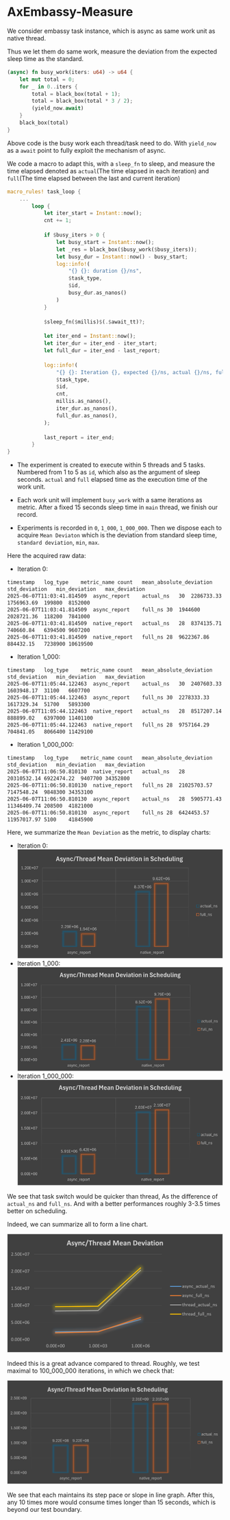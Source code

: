 # AxEmbassy-Measure

We consider embassy task instance, which is async as same work unit as native thread.

Thus we let them do same work, measure the deviation from the expected sleep time as the standard.

```rust
(async) fn busy_work(iters: u64) -> u64 {
    let mut total = 0;
    for _ in 0..iters {
        total = black_box(total + 1);
        total = black_box(total * 3 / 2);
		(yield_now.await)
    }
    black_box(total)
}
```

Above code is the busy work each thread/task need to do. With `yield_now` as a `await` point to fully exploit the mechanism of async.

We code a macro to adapt this, with a `sleep_fn` to sleep, and measure the time elapsed denoted as `actual`(The time elapsed in each iteration) and `full`(The time elapsed between the last and current iteration)

```rust
macro_rules! task_loop {
	...
        loop {
            let iter_start = Instant::now();
            cnt += 1;

            if $busy_iters > 0 {
                let busy_start = Instant::now();
                let _res = black_box($busy_work($busy_iters));
                let busy_dur = Instant::now() - busy_start;
                log::info!(
                    "{} {}: duration {}/ns",
                    $task_type,
                    $id,
                    busy_dur.as_nanos()
                )
            }

            $sleep_fn($millis)$(.$await_tt)?;

            let iter_end = Instant::now();
            let iter_dur = iter_end - iter_start;
            let full_dur = iter_end - last_report;

            log::info!(
                "{} {}: Iteration {}, expected {}/ns, actual {}/ns, full {}/ns",
                $task_type,
                $id,
                cnt,
                millis.as_nanos(),
                iter_dur.as_nanos(),
                full_dur.as_nanos(),
            );

            last_report = iter_end;
        }
}
```

- The experiment is created to execute within 5 threads and 5 tasks. Numbered from 1 to 5 as `id`, which also as the argument of sleep seconds. `actual` and `full` elapsed time as the execution time of the work unit.

- Each work unit will implement `busy_work` with a same iterations as metric. After a fixed 15 seconds sleep time in `main` thread, we finish our record.

- Experiments is recorded in `0`, `1_000`, `1_000_000`. Then we dispose each to acquire `Mean Deviaton` which is the deviation from standard sleep time, `standard deviation`, `min`, `max`.

Here the acquired raw data:

- Iteration 0:

```
timestamp	log_type	metric_name	count	mean_absolute_deviation	std_deviation	min_deviation	max_deviation
2025-06-07T11:03:41.814509	async_report	actual_ns	30	2286733.33	1756963.69	199800	8152000
2025-06-07T11:03:41.814509	async_report	full_ns	30	1944600	2028721.36	118200	7841000
2025-06-07T11:03:41.814509	native_report	actual_ns	28	8374135.71	740660.84	6394500	9607200
2025-06-07T11:03:41.814509	native_report	full_ns	28	9622367.86	884432.15	7238900	10619500
```

- Iteration 1_000:

```
timestamp	log_type	metric_name	count	mean_absolute_deviation	std_deviation	min_deviation	max_deviation
2025-06-07T11:05:44.122463	async_report	actual_ns	30	2407603.33	1603948.17	31100	6607700
2025-06-07T11:05:44.122463	async_report	full_ns	30	2278333.33	1617329.34	51700	5893300
2025-06-07T11:05:44.122463	native_report	actual_ns	28	8517207.14	888899.02	6397000	11401100
2025-06-07T11:05:44.122463	native_report	full_ns	28	9757164.29	704841.05	8066400	11429100
```

- Iteration 1_000_000:

```
timestamp	log_type	metric_name	count	mean_absolute_deviation	std_deviation	min_deviation	max_deviation
2025-06-07T11:06:50.810130	native_report	actual_ns	28	20310532.14	6922474.22	9407700	34352800
2025-06-07T11:06:50.810130	native_report	full_ns	28	21025703.57	7147548.24	9848300	34353100
2025-06-07T11:06:50.810130	async_report	actual_ns	28	5905771.43	11346409.74	208500	41821000
2025-06-07T11:06:50.810130	async_report	full_ns	28	6424453.57	11957017.97	5100	41845900
```

Here, we summarize the `Mean Deviation` as the metric, to display charts:

- Iteration 0:
![iteration 0](charts/Iter_0.png)
- Iteration 1_000:
![iteration 1_000](charts/Iter_1000.png)
- Iteration 1_000_000:
![iteration 1_000_000](charts/Iter_1_000_000.png)

We see that task switch would be quicker than thread, As the difference of `actual_ns` and `full_ns`. And with a better performances roughly 3-3.5 times better on scheduling.

Indeed, we can summarize all to form a line chart.

![iteration summary](charts/In_Iter.png)

Indeed this is a great advance compared to thread. Roughly, we test maximal to 100_000_000 iterations, in which we check that:

![iteration 100_000_000](charts/Iter_100_000_000.png)

We see that each maintains its step pace or slope in line graph. After this, any 10 times more would consume times longer than 15 seconds, which is beyond our test boundary.


